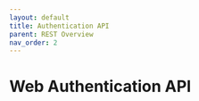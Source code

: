 ```yaml
---
layout: default
title: Authentication API
parent: REST Overview
nav_order: 2
---
```

# Web Authentication API
